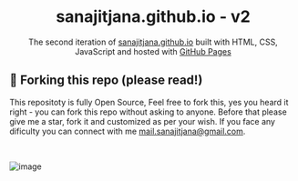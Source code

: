 <div align="center">
  <!-- <img alt="Logo" src="https://raw.githubusercontent.com/bchiang7/v4/main/src/images/logo.png" width="100" /> -->
</div>
<h1 align="center">
  sanajitjana.github.io - v2
</h1>
<p align="center">
  The second iteration of <a href="https://sanajitjana.github.io" target="_blank">sanajitjana.github.io</a> built with HTML, CSS, JavaScript and hosted with <a href="https://pages.github.com/" target="_blank">GitHub Pages</a>
</p>
<!-- <p align="center">
  Previous versions:
  <a href="https://sanajitjana.github.io" target="_blank">v1</a>
</p> -->
<!-- <p align="center">
  <a href="https://app.netlify.com/sites/brittanychiang/deploys" target="_blank">
    <img src="https://api.netlify.com/api/v1/badges/1963b488-7b78-48c9-9e2d-6fb5e47ab3af/deploy-status" alt="Netlify Status" />
  </a>
</p> -->

<!-- ![demo](https://raw.githubusercontent.com/bchiang7/v4/main/src/images/demo.png) -->

## 🚨 Forking this repo (please read!)

This repositoty is fully Open Source, Feel free to fork this, yes you heard it right - you can fork this repo without asking to anyone. Before that please give me a star, fork it and customized as per your wish. If you face any dificulty you can connect with me <a href="mailto:mail.sanajitjana@gmail.com">mail.sanajitjana@gmail.com</a>.

<br/>

![image](https://user-images.githubusercontent.com/76105799/190212952-77636b2e-b3b2-42ac-8253-647811da2401.png)

